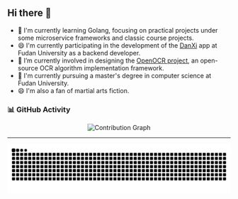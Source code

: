 ## Hi there 👋

- 🌱 I'm currently learning Golang, focusing on practical projects under some microservice frameworks and classic course projects.
- 😄 I'm currently participating in the development of the [DanXi](https://github.com/DanXi-Dev/DanXi) app at Fudan University as a backend developer.
- 👯 I’m currently involved in designing the [OpenOCR project](https://github.com/Topdu/OpenOCR), an open-source OCR algorithm implementation framework.
- 🤔 I'm currently pursuing a master's degree in computer science at Fudan University.
- 😄 I'm also a fan of martial arts fiction.


### 📊 **GitHub Activity**
<div align="center">
  <img src="https://github-readme-activity-graph.vercel.app/graph?username=pretto0&theme=react-dark&bg_color=151515&line=00bfff&point=ffffff&color=00bfff" alt="Contribution Graph" />
</div>

---

<picture>
  <source media="(prefers-color-scheme: dark)" srcset="https://raw.githubusercontent.com/pretto0/pretto0/output/github-contribution-grid-snake-dark.svg">
  <source media="(prefers-color-scheme: light)" srcset="https://raw.githubusercontent.com/pretto0/pretto0/output/github-contribution-grid-snake.svg">
  <img alt="github contribution grid snake animation" src="https://raw.githubusercontent.com/pretto0/pretto0/output/github-contribution-grid-snake.svg">
</picture>


<!--
**pretto0/pretto0** is a ✨ _special_ ✨ repository because its `README.md` (this file) appears on your GitHub profile.

Here are some ideas to get you started:

- 🔭 I’m currently working on ...
- 🌱 I’m currently learning ...
- 👯 I’m looking to collaborate on ...
- 🤔 I’m looking for help with ...
- 💬 Ask me about ...
- 📫 How to reach me: ...
- 😄 Pronouns: ...
- ⚡ Fun fact: ...
-->
